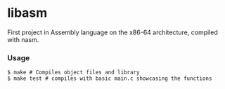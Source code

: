# libasm

First project in Assembly language on the x86-64 architecture, compiled with nasm.

### Usage

```
$ make # Compiles object files and library
$ make test # compiles with basic main.c showcasing the functions
```
